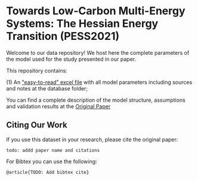 # Towards Low-Carbon Multi-Energy Systems: The Hessian Energy Transition (PESS2021)

Welcome to our data repository! We host here the complete parameters of the model used for the study presented in our paper.

This repository contains:

(1) An ["easy-to-read" excel file](/database/database.xlsx) with all model parameters including sources and notes at the database folder;

You can find a complete description of the model structure,  assumptions and validation results at the [Original Paper](https://www.google.de)

## Citing Our Work

If you use this dataset in your research, please cite the original paper:

	todo: addd paper name and citations 

For Bibtex you can use the following:

    @article{TODO: Add bibtex cite}




